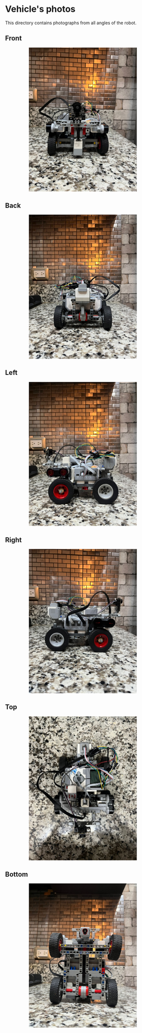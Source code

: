Vehicle's photos
====

This directory contains photographs from all angles of the robot.

## Front

<div style="text-align: center;">
  <img src="https://github.com/csvprobotica/Bender21Meraki/blob/main/v-photos/FRONT.jpg" alt="Texto alternativo" width="350"/>
</div>

## Back

<div style="text-align: center;">
  <img src="https://github.com/csvprobotica/Bender21Meraki/blob/main/v-photos/BACK.jpg" alt="Texto alternativo" width="350"/>
</div>

## Left

<div style="text-align: center;">
  <img src="https://github.com/csvprobotica/Bender21Meraki/blob/main/v-photos/LEFT.jpg" alt="Texto alternativo" width="350"/>
</div>

## Right

<div style="text-align: center;">
  <img src="https://github.com/csvprobotica/Bender21Meraki/blob/main/v-photos/RIGHT.jpg" alt="Texto alternativo" width="350"/>
</div>

## Top

<div style="text-align: center;">
  <img src="https://github.com/csvprobotica/Bender21Meraki/blob/main/v-photos/TOP.jpg" alt="Texto alternativo" width="350"/>
</div>

## Bottom

<div style="text-align: center;">
  <img src="https://github.com/csvprobotica/Bender21Meraki/blob/main/v-photos/BOTTOM.jpg" alt="Texto alternativo" width="350"/>
</div>

